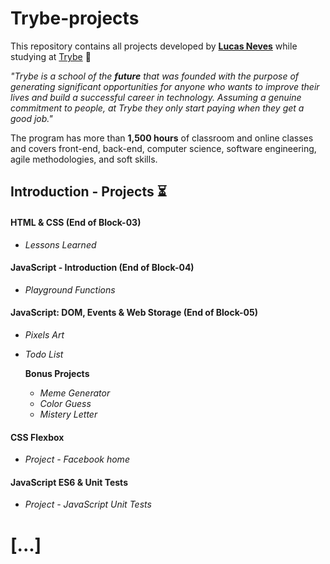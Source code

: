 # Trybe-projects

This repository contains all projects developed by [**Lucas Neves**](https://www.linkedin.com/in/l-neves/) while studying at [Trybe](https://www.betrybe.com/) :rocket:

*"Trybe is a school of the **future** that was founded with the purpose of generating significant opportunities for anyone who wants to improve their lives and build a successful career in technology. Assuming a genuine commitment to people, at Trybe they only start paying when they get a good job."*

The program has more than **1,500 hours** of classroom and online classes and covers front-end, back-end, computer science, software engineering, agile methodologies, and soft skills.

## Introduction - Projects :hourglass_flowing_sand:

#### HTML & CSS (End of Block-03)
- *Lessons Learned*
#### JavaScript - Introduction (End of Block-04)
- *Playground Functions*
#### JavaScript: DOM, Events & Web Storage (End of Block-05)
- *Pixels Art*
- *Todo List*

   **Bonus Projects**  
   - *Meme Generator*  
   - *Color Guess*  
   - *Mistery Letter*  

#### CSS Flexbox
- *Project - Facebook home*
#### JavaScript ES6 & Unit Tests
- *Project - JavaScript Unit Tests*

# [...]
